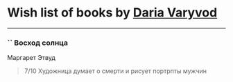 # Wish list of books by [Daria Varyvod](https://www.facebook.com/profile.php?id=829893410524253)
---

### `` Восход солнца
Маргарет Этвуд
> 7/10  Художница думает о смерти и рисует   портрпты мужчин

